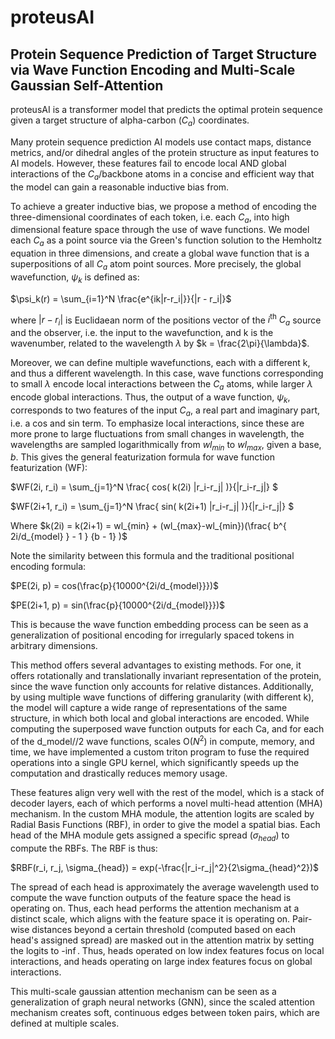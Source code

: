 # proteusAI
## Protein Sequence Prediction of Target Structure via Wave Function Encoding and Multi-Scale Gaussian Self-Attention

proteusAI is a transformer model that predicts the optimal protein sequence given a target structure of alpha-carbon ($C_a$) coordinates. 

Many protein sequence prediction AI models use contact maps, distance metrics, and/or dihedral angles of the protein structure as input features to AI models. However, these features fail to encode local AND global interactions of the $C_a$/backbone atoms in a concise and efficient way that the model can gain a reasonable inductive bias from. 

To achieve a greater inductive bias, we propose a method of encoding the three-dimensional coordinates of each token, i.e. each $C_a$, into high dimensional feature space through the use of wave functions. We model each $C_a$ as a point source via the Green's function solution to the Hemholtz equation in three dimensions, and create a global wave function that is a superpositions of all $C_a$ atom point sources. More precisely, the global wavefunction, $\psi_k$ is defined as:

$\psi_k(r) = \sum_{i=1}^N \frac{e^{ik|r-r_i|}}{|r - r_i|}$

where $|r - r_i|$ is Euclidaean norm of the positions vector of the $i^\text{th}$ $C_a$ source and the observer, i.e. the input to the wavefunction, and k is the wavenumber, related to the wavelength $\lambda$ by $k = \frac{2\pi}{\lambda}$.

Moreover, we can define multiple wavefunctions, each with a different k, and thus a different wavelength. In this case, wave functions corresponding to small $\lambda$ encode local interactions between the $C_a$ atoms, while larger $\lambda$ encode global interactions. Thus, the output of a wave function, $\psi_k$, corresponds to two features of the input $C_a$, a real part and imaginary part, i.e. a cos and sin term. To emphasize local interactions, since these are more prone to large fluctuations from small changes in wavelength, the wavelengths are sampled logarithmically from $wl_{min}$ to $wl_{max}$, given a base, $b$. This gives the general featurization formula for wave function featurization (WF):

$WF(2i, r_i) = \sum_{j=1}^N \frac{ cos( k(2i) |r_i-r_j| )}{|r_i-r_j|} $

$WF(2i+1, r_i) = \sum_{j=1}^N \frac{ sin( k(2i+1) |r_i-r_j| )}{|r_i-r_j|} $

Where $k(2i) = k(2i+1) = wl_{min} + (wl_{max}-wl_{min})(\frac{ b^{ 2i/d_{model} } - 1 } {b - 1} )$

Note the similarity between this formula and the traditional positional encoding formula:

$PE(2i, p) = cos(\frac{p}{10000^{2i/d_{model}}})$

$PE(2i+1, p) = sin(\frac{p}{10000^{2i/d_{model}}})$

This is because the wave function embedding process can be seen as a generalization of positional encoding for irregularly spaced tokens in arbitrary dimensions.

This method offers several advantages to existing methods. For one, it offers rotationally and translationally invariant representation of the protein, since the wave function only accounts for relative distances. Additionally, by using multiple wave functions of differing granularity (with different k), the model will capture a wide range of representations of the same structure, in which both local and global interactions are encoded. While computing the superposed wave function outputs for each Ca, and for each of the d_model//2 wave functions, scales O($N^2$) in compute, memory, and time, we have implemented a custom triton program to fuse the required operations into a single GPU kernel, which significantly speeds up the computation and drastically reduces memory usage.

These features align very well with the rest of the model, which is a stack of decoder layers, each of which performs a novel multi-head attention (MHA) mechanism. In the custom MHA module, the attention logits are scaled by Radial Basis Functions (RBF), in order to give the model a spatial bias. Each head of the MHA module gets assigned a specific spread ($\sigma_{head}$) to compute the RBFs. The RBF is thus:

$RBF(r_i, r_j, \sigma_{head}) = exp(-\frac{|r_i-r_j|^2}{2\sigma_{head}^2})$

The spread of each head is approximately the average wavelength used to compute the wave function outputs of the feature space the head is operating on. Thus, each head performs the attention mechanism at a distinct scale, which aligns with the feature space it is operating on. Pair-wise distances beyond a certain threshold (computed based on each head's assigned spread) are masked out in the attention matrix by setting the logits to -$\inf$. Thus, heads operated on low index features focus on local interactions, and heads operating on large index features focus on global interactions.

This multi-scale gaussian attention mechanism can be seen as a generalization of graph neural networks (GNN), since the scaled attention mechanism creates soft, continuous edges between token pairs, which are defined at multiple scales. 
